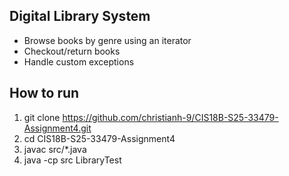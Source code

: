 ## Digital Library System

- Browse books by genre using an iterator
- Checkout/return books
- Handle custom exceptions

## How to run
1. git clone https://github.com/christianh-9/CIS18B-S25-33479-Assignment4.git
2. cd CIS18B-S25-33479-Assignment4
3. javac src/*.java
4. java -cp src LibraryTest
